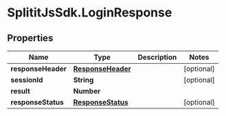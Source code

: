 # SplititJsSdk.LoginResponse

## Properties

Name | Type | Description | Notes
------------ | ------------- | ------------- | -------------
**responseHeader** | [**ResponseHeader**](ResponseHeader.md) |  | [optional] 
**sessionId** | **String** |  | [optional] 
**result** | **Number** |  | 
**responseStatus** | [**ResponseStatus**](ResponseStatus.md) |  | [optional] 


